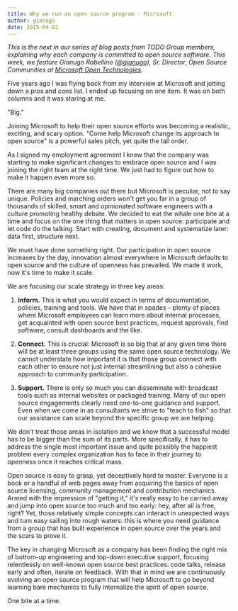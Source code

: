```yaml
---
title: Why we run an open source program - Microsoft
author: gianugo
date: 2015-04-02
---
```


_This is the next in our series of blog posts from TODO Group members, explaining why each company is committed to open source software. This week, we feature Gianugo Rabellino ([@gianugo](https://twitter.com/gianugo)), Sr. Director, Open Source Communities at [Microsoft Open Technologies](https://github.com/msopentech)._

Five years ago I was flying back from my interview at Microsoft and jotting down a pros and cons list. I ended up focusing on one item. It was on both columns and it was staring at me.

"Big."

Joining Microsoft to help their open source efforts was becoming a realistic, exciting, and scary option. "Come help Microsoft change its approach to open source" is a powerful sales pitch, yet quite the tall order.

As I signed my employment agreement I knew that the company was starting to make significant changes to embrace open source and I was joining the right team at the right time. We just had to figure out how to make it happen even more so.

There are many big companies out there but Microsoft is peculiar, not to say unique. Policies and marching orders won't get you far in a group of thousands of skilled, smart and opinionated software engineers with a culture promoting healthy debate. We decided to eat the whale one bite at a time and focus on the one thing that matters in open source: participate and let code do the talking. Start with creating, document and systematize later: data first, structure next.

We must have done something right. Our participation in open source increases by the day, innovation almost everywhere in Microsoft defaults to open source and the culture of openness has prevailed. We made it work, now it's time to make it scale.

We are focusing our scale strategy in three key areas:

1. **Inform.** This is what you would expect in terms of documentation, policies, training and tools. We have that in spades – plenty of places where Microsoft employees can learn more about internal processes, get acquainted with open source best practices, request approvals, find software, consult dashboards and the like.

2. **Connect.** This is crucial: Microsoft is so big that at any given time there will be at least three groups using the same open source technology. We cannot understate how important it is that those group connect with each other to ensure not just internal streamlining but also a cohesive approach to community participation.

3. **Support.** There is only so much you can disseminate with broadcast tools such as internal websites or packaged training. Many of our open source engagements clearly need one-to-one guidance and support. Even when we come in as consultants we strive to "teach to fish" so that our assistance can scale beyond the specific group we are helping.

We don't treat those areas in isolation and we know that a successful model has to be bigger than the sum of its parts. More specifically, it has to address the single most important issue and quite possibly the happiest problem every complex organization has to face in their journey to openness once it reaches critical mass.

Open source is easy to grasp, yet deceptively hard to master. Everyone is a book or a handful of web pages away from acquiring the basics of open source licensing, community management and contribution mechanics. Armed with the impression of "getting it," it's really easy to be carried away and jump into open source too much and too early: hey, after all is free, right? Yet, those relatively simple concepts can interact in unexpected ways and turn easy sailing into rough waters: this is where you need guidance from a group that has built experience in open source over the years and the scars to prove it.

The key in changing Microsoft as a company has been finding the right mix of bottom-up engineering and top-down executive support, focusing relentlessly on well-known open source best practices: code talks, release early and often, iterate on feedback. With that in mind we are continuously evolving an open source program that will help Microsoft to go beyond learning bare mechanics to fully internalize the spirit of open source.

One bite at a time.

